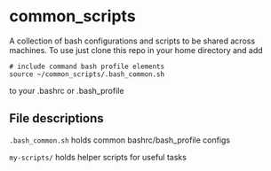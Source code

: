 # common_scripts

A collection of bash configurations and scripts to be
shared across machines. To use just clone this repo in your
home directory and add 
```
# include command bash profile elements
source ~/common_scripts/.bash_common.sh
```
to your .bashrc or .bash_profile

## File descriptions
`.bash_common.sh` holds common bashrc/bash_profile configs 

`my-scripts/` holds helper scripts for useful tasks
